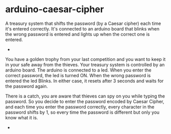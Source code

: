 # arduino-caesar-cipher
A treasury system that shifts the password (by a Caesar cipher) each time it's entered correctly. It's connected to an arduino board that blinks when the wrong password is entered and lights up when the correct one is entered.

*

You have a golden trophy from your last competition and you want to keep it in your safe away from the thieves. Your treasury system is controlled by an arduino board. The
arduino is connected to a led. When you enter the correct password, the led is turned ON. When the wrong password is entered the led Blinks. In either case, it resets after 3 seconds and waits for the password again.

There is a catch, you are aware that thieves can spy on you while typing the password. So you decide to enter the password encoded by Caesar Cipher, and each time you enter the password correctly, every character in the password shifts by 1, so every time the password is different but only you know what it is.

*
